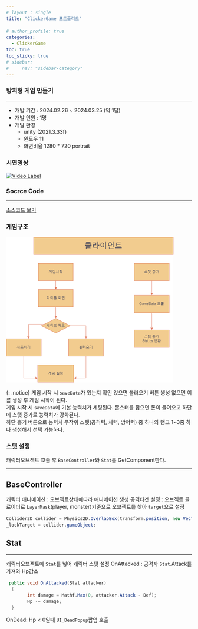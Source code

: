 ```yaml
---
# layout : single
title: "ClickerGame 포트폴리오"

# author_profile: true
categories:
  - ClickerGame
toc: true
toc_sticky: true
# sidebar:
#     nav: "sidebar-category"
---
```


### 방치형 게임 만들기
<hr/>

* 개발 기간 : 2024.02.26 ~ 2024.03.25 (약 1달)
* 개발 인원 : 1명
* 개발 환경 
    * unity (2021.3.33f)
    * 윈도우 11
    * 화면비율 1280 * 720 portrait 

### 시연영상
[![Video Label](http://img.youtube.com/vi/BnNjLPQfcCs/0.jpg)](https://www.youtube.com/watch?v=BnNjLPQfcCs)

### Socrce Code 
<hr/>

[소스코드 보기](https://github.com/Theta08/growGame)

### 게임구조
<img src="/assets/images/전체구조도.png" width="90%" height="90%" title="전채구조도" alt="전채구조도"/> <br/>

{: .notice}
게임 시작 시 `saveData`가 있는지 확인 있으면 불러오기 버튼 생성 없으면 이름 생성 후 게임 시작이 된다.   
게임 시작 시 `saveData`에 기본 능력치가 세팅된다. 몬스터를 잡으면 돈이 들어오고 하단에 스탯 증가로 능력치가 강화된다.   
하단 뽑기 버튼으로 능력치 무작위 스탯(공격력, 체력, 방어력) 중 하나와 랭크 1~3중 하나 생성해서 선택 가능하다.


<!-- ## 기능
1. 타이틀화면 세이브데이터 체크 
    1. 세이브데이터 O : 불러오기 버튼 활성화
    2. 세이브데이터 X : 새로하기 버튼 -> 이름입력 팝업 실행
2. 플레이화면
    1. 스탯증가 버튼
    2. 뽑기버튼 -->

### 스탯 설정
캐릭터오브젝트 호출 후 `BaseController`와 `Stat`를 GetComponent한다.
<hr/>

## BaseController
캐릭터 애니메이션 : 오브젝트상태에따라 애니메이션 생성
공격타겟 설정 : 오브젝트 콜로이더로 `LayerMask`(player, monster)기준으로 오브젝트를 찾아 `target`으로 설정 

``` cs
Collider2D collider = Physics2D.OverlapBox(transform.position, new Vector2(3,3), 0, targetLayer);
_lockTarget = collider.gameObject;
```
## Stat
<hr/>

캐릭터오브젝트에 `Stat`를 넣어 캐릭터 스탯 설정
OnAttacked : 공격자 `Stat`.Attack를 가져와 Hp감소
``` cs
 public void OnAttacked(Stat attacker)
  {
        int damage = Mathf.Max(0, attacker.Attack - Def);
        Hp -= damage;
  }
``` 

OnDead: Hp < 0일때 `UI_DeadPopup`팝업 호출 